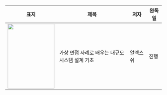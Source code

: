 
| 표지 | 제목 | 저자 | 완독일 | 
| - | - | - | - |
| <img src = "https://user-images.githubusercontent.com/10377550/141060972-441c5644-fccc-4c39-a2a6-58c5c9b759a3.png" width="150px" height="208px"> | 가상 면접 사례로 배우는 대규모 시스템 설계 기초 | 알렉스 쉬 | 진행 |
